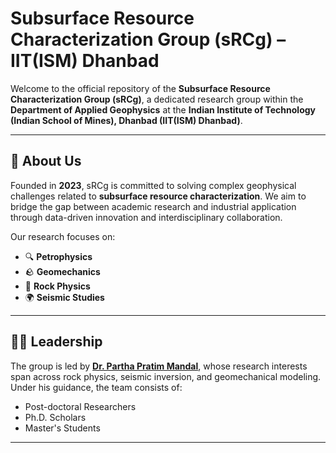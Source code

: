 # Subsurface Resource Characterization Group (sRCg) – IIT(ISM) Dhanbad

Welcome to the official repository of the **Subsurface Resource Characterization Group (sRCg)**, a dedicated research group within the **Department of Applied Geophysics** at the **Indian Institute of Technology (Indian School of Mines), Dhanbad (IIT(ISM) Dhanbad)**.

---

## 🧭 About Us

Founded in **2023**, sRCg is committed to solving complex geophysical challenges related to **subsurface resource characterization**. We aim to bridge the gap between academic research and industrial application through data-driven innovation and interdisciplinary collaboration.

Our research focuses on:

- 🔍 **Petrophysics**  
- 🪨 **Geomechanics**  
- 🧪 **Rock Physics**  
- 🌍 **Seismic Studies**

---

## 👨‍🏫 Leadership

The group is led by [**Dr. Partha Pratim Mandal**](https://www.linkedin.com/in/ppmcurtin), whose research interests span across rock physics, seismic inversion, and geomechanical modeling. Under his guidance, the team consists of:

- Post-doctoral Researchers  
- Ph.D. Scholars  
- Master's Students  

---
